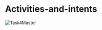 # Activities-and-intents
![Task4Master](https://user-images.githubusercontent.com/47654208/111629179-1f8fa680-8819-11eb-956f-af4e74212b1e.gif)
